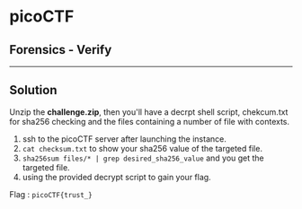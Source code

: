 # picoCTF
## Forensics - Verify

--------------------
## Solution

Unzip the **challenge.zip**, then you'll have a decrpt shell script, chekcum.txt for sha256 checking and the files containing a number of file with contexts.

1. ssh to the picoCTF server after launching the instance.
2. ```cat checksum.txt``` to show your sha256 value of the targeted file.
3. ```sha256sum files/* | grep desired_sha256_value``` and you get the targeted file.
4. using the provided decrypt script to gain  your flag.

Flag : `picoCTF{trust_}` 
